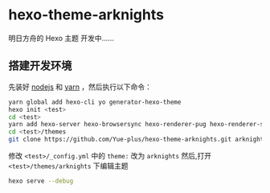 # hexo-theme-arknights

明日方舟的 Hexo 主题
开发中……

## 搭建开发环境

先装好 [nodejs](https://nodejs.org/) 和 [yarn](https://classic.yarnpkg.com/zh-Hans/) ，然后执行以下命令：
```bash
yarn global add hexo-cli yo generator-hexo-theme
hexo init <test>
cd <test>
yarn add hexo-server hexo-browsersync hexo-renderer-pug hexo-renderer-sass
cd <test>/themes
git clone https://github.com/Yue-plus/hexo-theme-arknights.git arknights
```
修改 `<test>/_config.yml` 中的 `theme:` 改为 `arknights`
然后,打开 `<test>/themes/arknights` 下编辑主题
```bash
hexo serve --debug
```